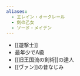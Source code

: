 ```yaml
---
aliases:
  - エレイン・オークレール
  - 剣の乙女
  - ソード・メイデン
---
```


- [[遊撃士]]
- 最年少でA級
- [[旧王国流の剣術]]の達人
- [[ヴァン]]の昔なじみ
